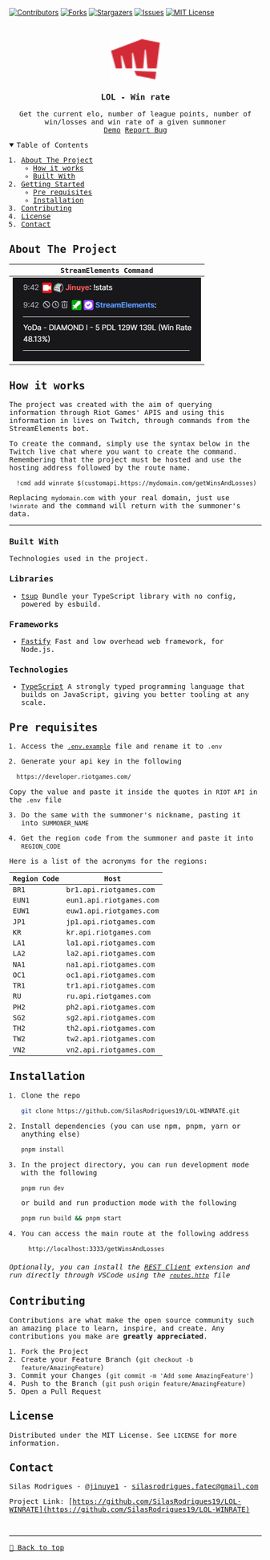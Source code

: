 [![Contributors][contributors-shield]][contributors-url]
[![Forks][forks-shield]][forks-url]
[![Stargazers][stars-shield]][stars-url]
[![Issues][issues-shield]][issues-url]
[![MIT License][license-shield]][license-url]

<!-- PROJECT LOGO -->
<br />
<samp>
<p align="center">
  <a href="https://github.com/SilasRodrigues19/LOL-WINRATE">
    <img src="./public/assets/logo.svg" alt="Logo" width="100" height="80">
  </a>

  <h3 align="center">LOL - Win rate</h3>

  <p align="center">
    Get the current elo, number of league points, number of win/losses and win rate of a given summoner
    <br />
    <a href="https://league-api-14tx.onrender.com/getWinsAndLosses">Demo</a>
    <a href="https://github.com/SilasRodrigues19/LOL-WINRATE/issues">Report Bug</a>
  </p>
</p>

<!-- TABLE OF CONTENTS -->
<details open="open">
  <summary>Table of Contents</summary>
  <ol>
    <li>
      <a href="#about-the-project">About The Project</a>
      <ul>
        <li><a href="#how-it-works">How it works</a></li>
        <li><a href="#built-with">Built With</a></li>
      </ul>
    </li>
    <li>
      <a href="#getting-started">Getting Started</a>
      <ul>
        <li><a href="#pre-requisites">Pre requisites</a></li>
        <li><a href="#installation">Installation</a></li>
      </ul>
    </li>
    <li><a href="#contributing">Contributing</a></li>
    <li><a href="#license">License</a></li>
    <li><a href="#contact">Contact</a></li>
  </ol>
</details>

<!-- ABOUT THE PROJECT -->

## About The Project

| StreamElements Command                          | 
| ----------------------------------------------- |
| [![Preview][product-screenshot]][project-link]  | 


## How it works

The project was created with the aim of querying information through Riot Games' APIS and using this information in lives on Twitch, through commands from the StreamElements bot.

To create the command, simply use the syntax below in the Twitch live chat where you want to create the command. Remembering that the project must be hosted and use the hosting address followed by the route name.

```
  !cmd add winrate $(customapi.https://mydomain.com/getWinsAndLosses)
```

Replacing `mydomain.com` with your real domain, just use `!winrate` and the command will return with the summoner's data.

<hr>


### Built With

Technologies used in the project.

### Libraries

- [tsup](https://tsup.egoist.dev/)
  Bundle your TypeScript library with no config, powered by esbuild. 

### Frameworks

- [Fastify](https://fastify.dev/)
  Fast and low overhead web framework, for Node.js.

### Technologies

- [TypeScript](https://www.typescriptlang.org/)
  A strongly typed programming language that builds on JavaScript, giving you better tooling at any scale.


<!-- GETTING STARTED -->

## Pre requisites

1. Access the [`.env.example`](/.env.example)  file and rename it to `.env`

2. Generate your api key in the following
  ```sh
    https://developer.riotgames.com/
  ```
Copy the value and paste it inside the quotes in `RIOT API` in the `.env` file

3. Do the same with the summoner's nickname, pasting it into `SUMMONER_NAME`

4. Get the region code from the summoner and paste it into `REGION_CODE`

Here is a list of the acronyms for the regions:

| Region Code | Host                        |
|------------ |-----------------------------|
| BR1         | br1.api.riotgames.com       |
| EUN1        | eun1.api.riotgames.com      |
| EUW1        | euw1.api.riotgames.com      |
| JP1         | jp1.api.riotgames.com       |
| KR          | kr.api.riotgames.com        |
| LA1         | la1.api.riotgames.com       |
| LA2         | la2.api.riotgames.com       |
| NA1         | na1.api.riotgames.com       |
| OC1         | oc1.api.riotgames.com       |
| TR1         | tr1.api.riotgames.com       |
| RU          | ru.api.riotgames.com        |
| PH2         | ph2.api.riotgames.com       |
| SG2         | sg2.api.riotgames.com       |
| TH2         | th2.api.riotgames.com       |
| TW2         | tw2.api.riotgames.com       |
| VN2         | vn2.api.riotgames.com       |



## Installation

1. Clone the repo
   ```sh
   git clone https://github.com/SilasRodrigues19/LOL-WINRATE.git
   ```
2. Install dependencies (you can use npm, pnpm, yarn or anything else)
   ```sh
   pnpm install
   ```
3. In the project directory, you can run development mode with the following
   ```sh
   pnpm run dev
   ```
   or build and run production mode with the following
   ```sh
   pnpm run build && pnpm start
   ```

4. You can access the main route at the following address
   ```sh
     http://localhost:3333/getWinsAndLosses
   ```
   <!-- CONTRIBUTING -->


###### Optionally, you can install the [REST Client](https://marketplace.visualstudio.com/items?itemName=humao.rest-client) extension and run directly through VSCode using the [`routes.http`](/routes.http) file 

## Contributing

Contributions are what make the open source community such an amazing place to learn, inspire, and create. Any contributions you make are **greatly appreciated**.

1. Fork the Project
2. Create your Feature Branch (`git checkout -b feature/AmazingFeature`)
3. Commit your Changes (`git commit -m 'Add some AmazingFeature'`)
4. Push to the Branch (`git push origin feature/AmazingFeature`)
5. Open a Pull Request

<!-- LICENSE -->

## License

Distributed under the MIT License. See `LICENSE` for more information.

<!-- CONTACT -->

## Contact

Silas Rodrigues - [@jinuye1](https://twitter.com/jinuye1) - silasrodrigues.fatec@gmail.com

Project Link: [https://github.com/SilasRodrigues19/LOL-WINRATE](https://github.com/SilasRodrigues19/LOL-WINRATE) <br>

<!-- MARKDOWN LINKS & IMAGES -->
<!-- https://www.markdownguide.org/basic-syntax/#reference-style-links -->

[contributors-shield]: https://img.shields.io/github/contributors/SilasRodrigues19/NLW-IA.svg?style=for-the-badge
[contributors-url]: https://github.com/SilasRodrigues19/LOL-WINRATE/graphs/contributors
[forks-shield]: https://img.shields.io/github/forks/SilasRodrigues19/NLW-IA.svg?style=for-the-badge
[forks-url]: https://github.com/SilasRodrigues19/LOL-WINRATE/network/members
[stars-shield]: https://img.shields.io/github/stars/SilasRodrigues19/NLW-IA.svg?style=for-the-badge
[stars-url]: https://github.com/SilasRodrigues19/LOL-WINRATE/stargazers
[issues-shield]: https://img.shields.io/github/issues/SilasRodrigues19/NLW-IA.svg?style=for-the-badge
[issues-url]: https://github.com/SilasRodrigues19/LOL-WINRATE/issues
[license-shield]: https://img.shields.io/github/license/SilasRodrigues19/NLW-IA.svg?style=for-the-badge
[license-url]: https://github.com/SilasRodrigues19/LOL-WINRATE/blob/master/LICENSE
[license-url]: https://github.com/SilasRodrigues19/LOL-WINRATE/blob/master/LICENSE.txt
[product-screenshot]: ./public/screenshots/preview.png
[project-link]: https://league-api-14tx.onrender.com/getWinsAndLosses

<br><hr>
[🔼 Back to top](#LOL---win-rate)